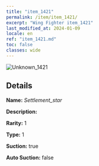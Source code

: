 ```yaml
---
title: "item_1421"
permalink: /item/item_1421/
excerpt: "Wing Fighter item_1421"
last_modified_at: 2024-01-09
locale: en
ref: "item_1421.md"
toc: false
classes: wide
---
```



 ![Unknown_1421](/images/item/Settlement_star_p.png)



## Details

 **Name:** *Settlement_star* 

 **Description:** 

 **Rarity:** 1 

 **Type:** 1 

 **Suction:** true 

 **Auto Suction:** false 


